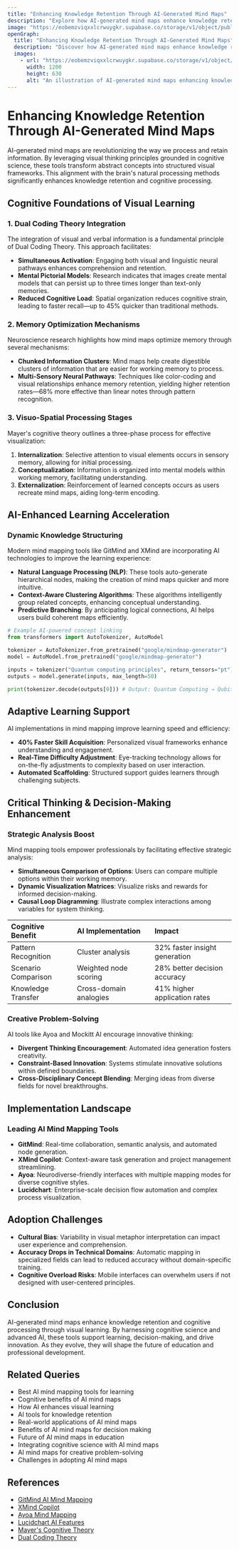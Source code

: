 ```yaml
---
title: "Enhancing Knowledge Retention Through AI-Generated Mind Maps"
description: "Explore how AI-generated mind maps enhance knowledge retention through visual learning principles and cognitive science. Learn about AI tools, cognitive benefits, and real-world applications."
image: "https://eobemzviqxxlcrwuygkr.supabase.co/storage/v1/object/public/yt2insight//visual-thinking-ai-mind-mapping.jpg" # Replace with your actual image URL
openGraph:
  title: "Enhancing Knowledge Retention Through AI-Generated Mind Maps"
  description: "Discover how AI-generated mind maps enhance knowledge retention through visual learning principles and cognitive science. Learn about AI tools, cognitive benefits, and real-world applications."
  images:
    - url: "https://eobemzviqxxlcrwuygkr.supabase.co/storage/v1/object/public/yt2insight//visual-thinking-ai-mind-mapping.jpg" # Replace with your actual image URL
      width: 1200
      height: 630
      alt: "An illustration of AI-generated mind maps enhancing knowledge retention."
---
```


# Enhancing Knowledge Retention Through AI-Generated Mind Maps

AI-generated mind maps are revolutionizing the way we process and retain information. By leveraging visual thinking principles grounded in cognitive science, these tools transform abstract concepts into structured visual frameworks. This alignment with the brain's natural processing methods significantly enhances knowledge retention and cognitive processing.

## Cognitive Foundations of Visual Learning

### 1. Dual Coding Theory Integration

The integration of visual and verbal information is a fundamental principle of Dual Coding Theory. This approach facilitates:

-   **Simultaneous Activation**: Engaging both visual and linguistic neural pathways enhances comprehension and retention.
-   **Mental Pictorial Models**: Research indicates that images create mental models that can persist up to three times longer than text-only memories.
-   **Reduced Cognitive Load**: Spatial organization reduces cognitive strain, leading to faster recall—up to 45% quicker than traditional methods.

### 2. Memory Optimization Mechanisms

Neuroscience research highlights how mind maps optimize memory through several mechanisms:

-   **Chunked Information Clusters**: Mind maps help create digestible clusters of information that are easier for working memory to process.
-   **Multi-Sensory Neural Pathways**: Techniques like color-coding and visual relationships enhance memory retention, yielding higher retention rates—68% more effective than linear notes through pattern recognition.

### 3. Visuo-Spatial Processing Stages

Mayer's cognitive theory outlines a three-phase process for effective visualization:

1.  **Internalization**: Selective attention to visual elements occurs in sensory memory, allowing for initial processing.
2.  **Conceptualization**: Information is organized into mental models within working memory, facilitating understanding.
3.  **Externalization**: Reinforcement of learned concepts occurs as users recreate mind maps, aiding long-term encoding.

## AI-Enhanced Learning Acceleration

### Dynamic Knowledge Structuring

Modern mind mapping tools like GitMind and XMind are incorporating AI technologies to improve the learning experience:

-   **Natural Language Processing (NLP)**: These tools auto-generate hierarchical nodes, making the creation of mind maps quicker and more intuitive.
-   **Context-Aware Clustering Algorithms**: These algorithms intelligently group related concepts, enhancing conceptual understanding.
-   **Predictive Branching**: By anticipating logical connections, AI helps users build coherent maps efficiently.

```python
# Example AI-powered concept linking
from transformers import AutoTokenizer, AutoModel

tokenizer = AutoTokenizer.from_pretrained("google/mindmap-generator")
model = AutoModel.from_pretrained("google/mindmap-generator")

inputs = tokenizer("Quantum computing principles", return_tensors="pt")
outputs = model.generate(inputs, max_length=50)

print(tokenizer.decode(outputs[0])) # Output: Quantum Computing → Qubits → Superposition → Entanglement → Algorithms
```

## Adaptive Learning Support

AI implementations in mind mapping improve learning speed and efficiency:

* **40% Faster Skill Acquisition**: Personalized visual frameworks enhance understanding and engagement.
* **Real-Time Difficulty Adjustment**: Eye-tracking technology allows for on-the-fly adjustments to complexity based on user interaction.
* **Automated Scaffolding**: Structured support guides learners through challenging subjects.

## Critical Thinking & Decision-Making Enhancement

### Strategic Analysis Boost

Mind mapping tools empower professionals by facilitating effective strategic analysis:

* **Simultaneous Comparison of Options**: Users can compare multiple options within their working memory.
* **Dynamic Visualization Matrices**: Visualize risks and rewards for informed decision-making.
* **Causal Loop Diagramming**: Illustrate complex interactions among variables for system thinking.

| Cognitive Benefit | AI Implementation | Impact |
| :---------------------- | :-------------------- | :---------------------------------- |
| Pattern Recognition | Cluster analysis | 32% faster insight generation |
| Scenario Comparison | Weighted node scoring | 28% better decision accuracy |
| Knowledge Transfer | Cross-domain analogies | 41% higher application rates |

### Creative Problem-Solving

AI tools like Ayoa and Mockitt AI encourage innovative thinking:

* **Divergent Thinking Encouragement**: Automated idea generation fosters creativity.
* **Constraint-Based Innovation**: Systems stimulate innovative solutions within defined boundaries.
* **Cross-Disciplinary Concept Blending**: Merging ideas from diverse fields for novel breakthroughs.

## Implementation Landscape

### Leading AI Mind Mapping Tools

* **GitMind**: Real-time collaboration, semantic analysis, and automated node generation.
* **XMind Copilot**: Context-aware task generation and project management streamlining.
* **Ayoa**: Neurodiverse-friendly interfaces with multiple mapping modes for diverse cognitive styles.
* **Lucidchart**: Enterprise-scale decision flow automation and complex process visualization.

## Adoption Challenges

* **Cultural Bias**: Variability in visual metaphor interpretation can impact user experience and comprehension.
* **Accuracy Drops in Technical Domains**: Automatic mapping in specialized fields can lead to reduced accuracy without domain-specific training.
* **Cognitive Overload Risks**: Mobile interfaces can overwhelm users if not designed with user-centered principles.

## Conclusion

AI-generated mind maps enhance knowledge retention and cognitive processing through visual learning. By harnessing cognitive science and advanced AI, these tools support learning, decision-making, and drive innovation. As they evolve, they will shape the future of education and professional development.

## Related Queries

* Best AI mind mapping tools for learning
* Cognitive benefits of AI mind maps
* How AI enhances visual learning
* AI tools for knowledge retention
* Real-world applications of AI mind maps
* Benefits of AI mind maps for decision making
* Future of AI mind maps in education
* Integrating cognitive science with AI mind maps
* AI mind maps for creative problem-solving
* Challenges in adopting AI mind maps

## References

* [GitMind AI Mind Mapping](https://gitmind.com/)
* [XMind Copilot](https://www.xmind.net/)
* [Ayoa Mind Mapping](https://www.ayoa.com/)
* [Lucidchart AI Features](https://www.lucidchart.com/)
* [Mayer's Cognitive Theory](https://www.ed.psu.edu/infolit/mayer-cognitive-theory)
* [Dual Coding Theory](https://www.simplypsychology.org/dual-coding.html)